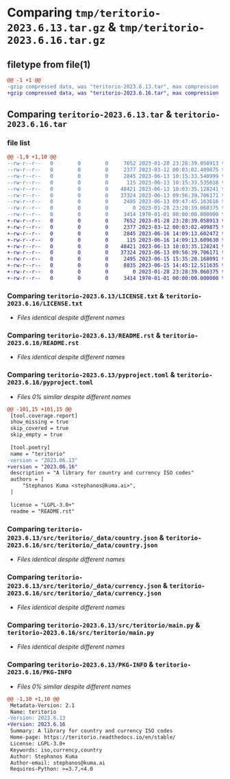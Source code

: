 # Comparing `tmp/teritorio-2023.6.13.tar.gz` & `tmp/teritorio-2023.6.16.tar.gz`

## filetype from file(1)

```diff
@@ -1 +1 @@
-gzip compressed data, was "teritorio-2023.6.13.tar", max compression
+gzip compressed data, was "teritorio-2023.6.16.tar", max compression
```

## Comparing `teritorio-2023.6.13.tar` & `teritorio-2023.6.16.tar`

### file list

```diff
@@ -1,9 +1,10 @@
--rw-r--r--   0        0        0     7652 2023-01-28 23:28:39.058913 teritorio-2023.6.13/LICENSE.txt
--rw-r--r--   0        0        0     2377 2023-03-12 00:03:02.409875 teritorio-2023.6.13/README.rst
--rw-r--r--   0        0        0     2845 2023-06-13 10:15:33.548999 teritorio-2023.6.13/pyproject.toml
--rw-r--r--   0        0        0      115 2023-06-13 10:15:33.535018 teritorio-2023.6.13/src/teritorio/__init__.py
--rw-r--r--   0        0        0    48421 2023-06-13 10:03:35.128241 teritorio-2023.6.13/src/teritorio/_data/country.json
--rw-r--r--   0        0        0    37324 2023-06-13 09:56:39.706171 teritorio-2023.6.13/src/teritorio/_data/currency.json
--rw-r--r--   0        0        0     2495 2023-06-13 09:47:45.163616 teritorio-2023.6.13/src/teritorio/main.py
--rw-r--r--   0        0        0        0 2023-01-28 23:28:39.060375 teritorio-2023.6.13/src/teritorio/py.typed
--rw-r--r--   0        0        0     3414 1970-01-01 00:00:00.000000 teritorio-2023.6.13/PKG-INFO
+-rw-r--r--   0        0        0     7652 2023-01-28 23:28:39.058913 teritorio-2023.6.16/LICENSE.txt
+-rw-r--r--   0        0        0     2377 2023-03-12 00:03:02.409875 teritorio-2023.6.16/README.rst
+-rw-r--r--   0        0        0     2845 2023-06-16 14:09:13.602472 teritorio-2023.6.16/pyproject.toml
+-rw-r--r--   0        0        0      115 2023-06-16 14:09:13.609630 teritorio-2023.6.16/src/teritorio/__init__.py
+-rw-r--r--   0        0        0    48421 2023-06-13 10:03:35.128241 teritorio-2023.6.16/src/teritorio/_data/country.json
+-rw-r--r--   0        0        0    37324 2023-06-13 09:56:39.706171 teritorio-2023.6.16/src/teritorio/_data/currency.json
+-rw-r--r--   0        0        0     2495 2023-06-15 15:35:20.168091 teritorio-2023.6.16/src/teritorio/main.py
+-rw-r--r--   0        0        0     8835 2023-06-15 14:45:12.511635 teritorio-2023.6.16/src/teritorio/main.pyi
+-rw-r--r--   0        0        0        0 2023-01-28 23:28:39.060375 teritorio-2023.6.16/src/teritorio/py.typed
+-rw-r--r--   0        0        0     3414 1970-01-01 00:00:00.000000 teritorio-2023.6.16/PKG-INFO
```

### Comparing `teritorio-2023.6.13/LICENSE.txt` & `teritorio-2023.6.16/LICENSE.txt`

 * *Files identical despite different names*

### Comparing `teritorio-2023.6.13/README.rst` & `teritorio-2023.6.16/README.rst`

 * *Files identical despite different names*

### Comparing `teritorio-2023.6.13/pyproject.toml` & `teritorio-2023.6.16/pyproject.toml`

 * *Files 0% similar despite different names*

```diff
@@ -101,15 +101,15 @@
 [tool.coverage.report]
 show_missing = true
 skip_covered = true
 skip_empty = true
 
 [tool.poetry]
 name = "teritorio"
-version = "2023.06.13"
+version = "2023.06.16"
 description = "A library for country and currency ISO codes"
 authors = [
     "Stephanos Kuma <stephanos@kuma.ai>",
 ]
 
 license = "LGPL-3.0+"
 readme = "README.rst"
```

### Comparing `teritorio-2023.6.13/src/teritorio/_data/country.json` & `teritorio-2023.6.16/src/teritorio/_data/country.json`

 * *Files identical despite different names*

### Comparing `teritorio-2023.6.13/src/teritorio/_data/currency.json` & `teritorio-2023.6.16/src/teritorio/_data/currency.json`

 * *Files identical despite different names*

### Comparing `teritorio-2023.6.13/src/teritorio/main.py` & `teritorio-2023.6.16/src/teritorio/main.py`

 * *Files identical despite different names*

### Comparing `teritorio-2023.6.13/PKG-INFO` & `teritorio-2023.6.16/PKG-INFO`

 * *Files 0% similar despite different names*

```diff
@@ -1,10 +1,10 @@
 Metadata-Version: 2.1
 Name: teritorio
-Version: 2023.6.13
+Version: 2023.6.16
 Summary: A library for country and currency ISO codes
 Home-page: https://teritorio.readthedocs.io/en/stable/
 License: LGPL-3.0+
 Keywords: iso,currency,country
 Author: Stephanos Kuma
 Author-email: stephanos@kuma.ai
 Requires-Python: >=3.7,<4.0
```

